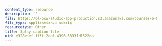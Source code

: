 ```yaml
---
content_type: resource
description: ''
file: https://ol-ocw-studio-app-production.s3.amazonaws.com/courses/6-849-geometric-folding-algorithms-linkages-origami-polyhedra-fall-2012/e328edefff3f2da8439658331df522da_SEyDJ2qMVl4.srt
file_type: application/x-subrip
resourcetype: Other
title: 3play caption file
uid: e328edef-ff3f-2da8-4396-58331df522da
---
```

